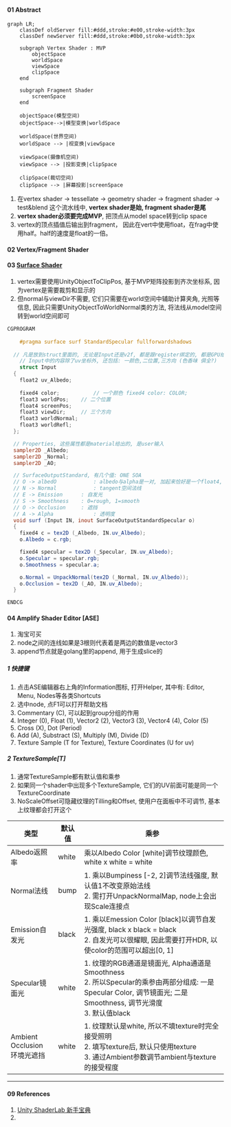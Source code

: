 

#### 01 Abstract

```mermaid
graph LR;
    classDef oldServer fill:#ddd,stroke:#e00,stroke-width:3px
    classDef newServer fill:#ddd,stroke:#0b0,stroke-width:3px

    subgraph Vertex Shader : MVP
    	objectSpace
    	worldSpace
    	viewSpace
    	clipSpace
    end
    
    subgraph Fragment Shader
    	screenSpace
    end
    
    objectSpace(模型空间)
    objectSpace-->|模型变换|worldSpace
    
    worldSpace(世界空间)
    worldSpace --> |视变换|viewSpace
    
    viewSpace(摄像机空间)
    viewSpace --> |投影变换|clipSpace
    
    clipSpace(裁切空间)
    clipSpace --> |屏幕投影|screenSpace

```

1. 在vertex shader -> tessellate -> geometry shader -> fragment shader -> test&blend 这个流水线中, **vertex shader是始, fragment shader是尾**
2. **vertex shader必须要完成MVP**, 把顶点从model space转到clip space
2. vertex的顶点插值后输出到fragment， 因此在vert中使用float，在frag中使用half。half的速度是float的一倍。



#### 02 Vertex/Fragment Shader



#### 03 [Surface Shader](https://docs.unity3d.com/Manual/SL-SurfaceShaders.html)

1. vertex需要使用UnityObjectToClipPos, 基于MVP矩阵投影到齐次坐标系, 因为vertex是需要裁剪和显示的
2. 但normal与viewDir不需要, 它们只需要在world空间中辅助计算夹角, 光照等信息, 因此只需要UnityObjectToWorldNormal类的方法, 将法线从model空间转到world空间即可 



```glsl
CGPROGRAM
  
	#pragma surface surf StandardSpecular fullforwardshadows
  
  // 凡是放到struct里面的, 无论是Input还是v2f, 都是跟register绑定的, 都是GPU给出的
	// Input中的内容除了uv坐标外, 还包括: 一颜色,二位置,三方向 (色香味 俱全?)
	struct Input
  {
    float2 uv_Albedo;
    
    fixed4 color;			// 一个颜色 fixed4 color: COLOR;
    float3 worldPos;	// 二个位置
    float4 screenPos;
    float3 viewDir;		// 三个方向
    float3 worldNormal;
    float3 worldRefl;
  };

  // Properties, 这些属性都是material给出的, 是user输入 
  sampler2D _Albedo;
  sampler2D _Normal;
  sampler2D _AO;

  // SurfaceOutputStandard, 有几个值: ONE SOA
  // O -> albedO 			: albedo与alpha是一对, 加起来恰好是一个float4, 因此albedo是rgb
  // N -> Normal			: tangent空间法线
  // E -> Emission		: 自发光
  // S -> Smoothness	: 0=rough, 1=smooth
  // O -> Occlusion		: 遮挡
  // A -> Alpha				: 透明度
  void surf (Input IN, inout SurfaceOutputStandardSpecular o)
  {
    fixed4 c = tex2D (_Albedo, IN.uv_Albedo);
    o.Albedo = c.rgb;

    fixed4 specular = tex2D (_Specular, IN.uv_Albedo);
    o.Specular = specular.rgb;
    o.Smoothness = specular.a;

    o.Normal = UnpackNormal(tex2D (_Normal, IN.uv_Albedo));
    o.Occlusion = tex2D (_AO, IN.uv_Albedo);
  }

ENDCG

```





#### 04 Amplify Shader Editor [ASE]

1. 淘宝可买
2. node之间的连线如果是3根则代表着是两边的数值是vector3
3. append节点就是golang里的append, 用于生成slice的



##### 1 快捷键

1. 点击ASE编辑器右上角的Information图标, 打开Helper, 其中有: Editor, Menu, Nodes等各类Shortcuts
2. 选中node, 点F1可以打开帮助文档
3. Commentary (C), 可以起到group分组的作用
4. Integer (0), Float (1),  Vector2 (2), Vector3 (3), Vector4 (4), Color (5)
5. Cross (X), Dot (Period)
6. Add (A), Substract (S), Multiply (M), Divide (D)
7. Texture Sample (T for Texture), Texture Coordinates (U for uv)



##### 2 TextureSample[T]

1. 通常TextureSample都有默认值和乘参
2. 如果同一个shader中出现多个TextureSample, 它们的UV前面可能是同一个TextureCoordinate
3. NoScaleOffset可隐藏纹理的Tilling和Offset, 使用户在面板中不可调节, 基本上纹理都会打开这个



| 类型                              | 默认值 | 乘参                                                         |
| --------------------------------- | ------ | ------------------------------------------------------------ |
| Albedo返照率                      | white  | 乘以Albedo Color [white]调节纹理颜色, white x white = white  |
| Normal法线                        | bump   | 1. 乘以Bumpiness [-2, 2]调节法线强度, 默认值1不改变原始法线<br />2. 需打开UnpackNormalMap, node上会出现Scale连接点 |
| Emission自发光                    | black  | 1. 乘以Emession Color [black]以调节自发光强度, black x black = black<br />2. 自发光可以很耀眼, 因此需要打开HDR, 以使color的范围可以超出[0, 1] |
| Specular镜面光                    | white  | 1. 纹理的RGB通道是镜面光, Alpha通道是Smoothness<br />2. 所以Specular的乘参由两部分组成: 一是Specular Color, 调节镜面光; 二是Smoothness, 调节光滑度<br />3. 默认值black |
| Ambient Occlusion<br />环境光遮挡 | white  | 1. 纹理默认是white, 所以不填texture时完全接受照明<br />2. 填写texture后, 默认只使用texture<br />3. 通过Ambient参数调节ambient与texture的接受程度 |







----

#### 09 References

1. [Unity ShaderLab 新手宝典](https://github.com/FaithTong/UnityShaderLabTutorial)
2. 